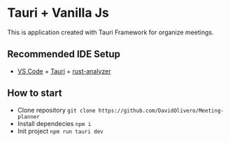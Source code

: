 # Tauri + Vanilla Js

This is application created with Tauri Framework for organize meetings.

## Recommended IDE Setup

- [VS Code](https://code.visualstudio.com/) + [Tauri](https://marketplace.visualstudio.com/items?itemName=tauri-apps.tauri-vscode) + [rust-analyzer](https://marketplace.visualstudio.com/items?itemName=rust-lang.rust-analyzer)

## How to start
* Clone repository
`git clone https://github.com/DavidOlivero/Meeting-planner`
* Install dependecies
`npm i`
* Init project
`npm run tauri dev`
